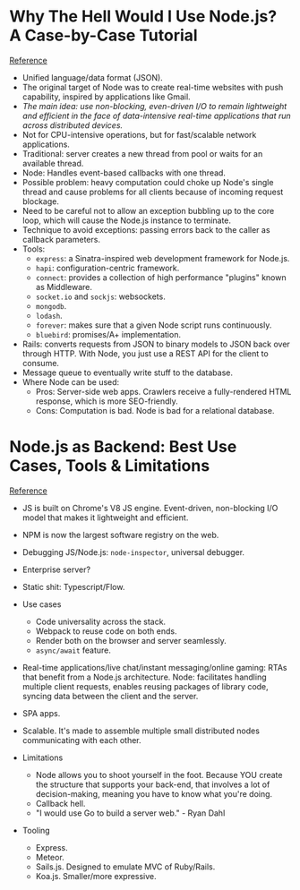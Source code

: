# Why The Hell Would I Use Node.js? A Case-by-Case Tutorial
[Reference](https://www.toptal.com/nodejs/why-the-hell-would-i-use-node-js)

- Unified language/data format (JSON).
- The original target of Node was to create real-time websites with push capability, inspired by applications like Gmail.
- *The main idea: use non-blocking, even-driven I/O to remain lightweight and efficient in the face of data-intensive real-time applications that run across distributed devices.*
- Not for CPU-intensive operations, but for fast/scalable network applications.
- Traditional: server creates a new thread from pool or waits for an available thread.
- Node: Handles event-based callbacks with one thread.
- Possible problem: heavy computation could choke up Node's single thread and cause problems for all clients because of incoming request blockage.
- Need to be careful not to allow an exception bubbling up to the core loop, which will cause the Node.js instance to terminate.
- Technique to avoid exceptions: passing errors back to the caller as callback parameters.
- Tools:
  - `express`: a Sinatra-inspired web development framework for Node.js.
  - `hapi`: configuration-centric framework.
  - `connect`: provides a collection of high performance "plugins" known as Middleware.
  - `socket.io` and `sockjs`: websockets.
  - `mongodb`.
  - `lodash`.
  - `forever`: makes sure that a given Node script runs continuously.
  - `bluebird`: promises/A+ implementation.
- Rails: converts requests from JSON to binary models to JSON back over through HTTP. With Node, you just use a REST API for the client to consume.
- Message queue to eventually write stuff to the database.
- Where Node can be used:
  - Pros: Server-side web apps. Crawlers receive a fully-rendered HTML response, which is more SEO-friendly.
  - Cons: Computation is bad. Node is bad for a relational database.

# Node.js as Backend: Best Use Cases, Tools & Limitations
[Reference](https://medium.com/dailyjs/node-js-as-backend-best-use-cases-tools-limitations-9c65165a5bac)

- JS is built on Chrome's V8 JS engine. Event-driven, non-blocking I/O model that makes it lightweight and efficient.
- NPM is now the largest software registry on the web.
- Debugging JS/Node.js: `node-inspector`, universal debugger.
- Enterprise server?
- Static shit: Typescript/Flow.

- Use cases
  - Code universality across the stack.
  - Webpack to reuse code on both ends.
  - Render both on the browser and server seamlessly.
  - `async/await` feature.
- Real-time applications/live chat/instant messaging/online gaming: RTAs that benefit from a Node.js architecture. Node: facilitates handling multiple client requests, enables reusing packages of library code, syncing data between the client and the server.
- SPA apps.
- Scalable. It's made to assemble multiple small distributed nodes communicating with each other.

- Limitations
  - Node allows you to shoot yourself in the foot. Because YOU create the structure that supports your back-end, that involves a lot of decision-making, meaning you have to know what you're doing.
  - Callback hell.
  - "I would use Go to build a server web." - Ryan Dahl

- Tooling
  - Express.
  - Meteor.
  - Sails.js. Designed to emulate MVC of Ruby/Rails.
  - Koa.js. Smaller/more expressive.
